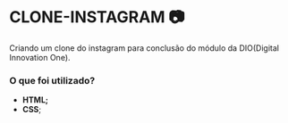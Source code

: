 #  CLONE-INSTAGRAM :camera:

Criando um clone do instagram para conclusão do módulo da DIO(Digital Innovation One).

### O que foi utilizado?

- **HTML;**
- **CSS**;

